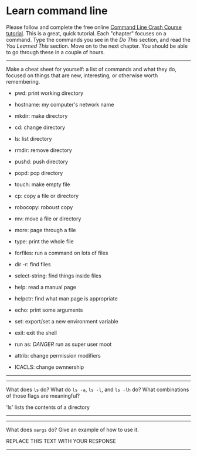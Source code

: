 # Learn command line

Please follow and complete the free online [Command Line Crash Course
tutorial](http://cli.learncodethehardway.org/book/). This is a great,
quick tutorial. Each "chapter" focuses on a command. Type the commands
you see in the _Do This_ section, and read the _You Learned This_
section. Move on to the next chapter. You should be able to go through
these in a couple of hours.


---

Make a cheat sheet for yourself: a list of commands and what they do, focused on things that are new, interesting, or otherwise worth remembering.

* pwd: print working directory

* hostname: my computer's network name

* mkdir: make directory

* cd: change directory

* ls: list directory

* rmdir: remove directory

* pushd: push directory

* popd: pop directory

* touch: make empty file 

* cp: copy a file or directory

* robocopy: roboust copy

* mv: move a file or directory

* more: page through a file

* type: print the whole file

* forfiles: run a command on lots of files

* dir -r: find files

* select-string: find things inside files

* help: read a manual page

* helpctr: find what man page is appropriate

* echo: print some arguments

* set: export/set a new environment variable

* exit: exit the shell

* run as: *DANGER* run as super user moot

* attrib: change permission modifiers 

* ICACLS: change ownnership

---


---

What does `ls` do? What do `ls -a`, `ls -l`, and `ls -lh` do? What combinations of those flags are meaningful?

'ls' lists the contents of a directory

---


---

What does `xargs` do? Give an example of how to use it.

REPLACE THIS TEXT WITH YOUR RESPONSE

---
